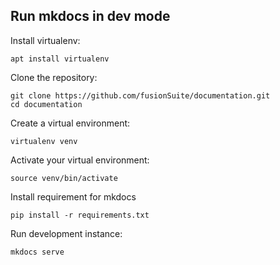 

## Run mkdocs in dev mode

Install virtualenv:
```console
apt install virtualenv
```

Clone the repository:
```console
git clone https://github.com/fusionSuite/documentation.git
cd documentation
```

Create a virtual environment:
```console
virtualenv venv
```

Activate your virtual environment:
```console
source venv/bin/activate
```

Install requirement for mkdocs
```console
pip install -r requirements.txt
```

Run development instance:
```console
mkdocs serve
```
